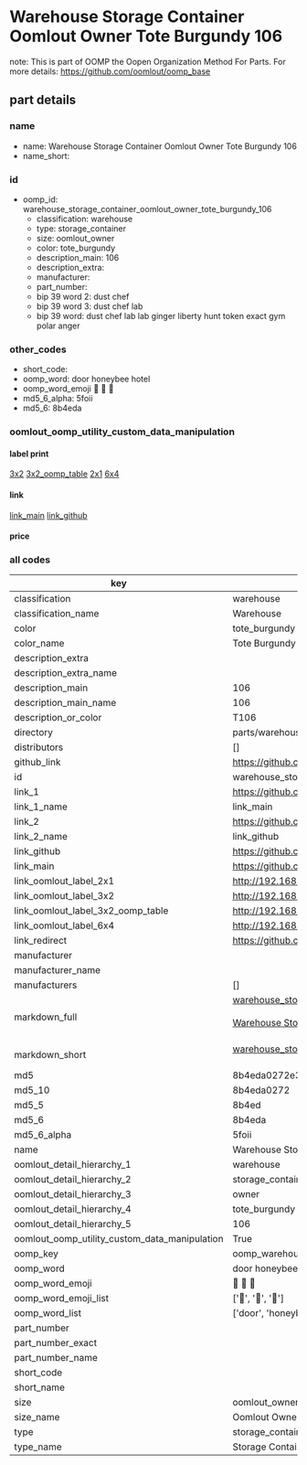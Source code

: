 # Warehouse Storage Container Oomlout Owner Tote Burgundy 106  

note: This is part of OOMP the Oopen Organization Method For Parts. For more details: https://github.com/oomlout/oomp_base

##  part details
  







### name
* name: Warehouse Storage Container Oomlout Owner Tote Burgundy 106
* name_short: 
### id
* oomp_id: warehouse_storage_container_oomlout_owner_tote_burgundy_106
  * classification: warehouse
  * type: storage_container
  * size: oomlout_owner
  * color: tote_burgundy
  * description_main: 106
  * description_extra: 
  * manufacturer: 
  * part_number: 
  * bip 39 word 2: dust chef
  * bip 39 word 3: dust chef lab
  * bip 39 word: dust chef lab lab ginger liberty hunt token exact gym polar anger

### other_codes
* short_code: 
* oomp_word: door honeybee hotel
* oomp_word_emoji :door: :honeybee: :hotel:
* md5_6_alpha: 5foii
* md5_6: 8b4eda






### oomlout_oomp_utility_custom_data_manipulation
#### label print
[3x2](http://192.168.1.245:1112/?label=oomp%205foii)
[3x2_oomp_table](http://192.168.1.108:1112/?label=oomp%205foii)
[2x1](http://192.168.1.242:1112/?label=oomp%205foii)
[6x4](http://192.168.1.55:1112/?label=oomp%205foii)    

#### link

[link_main](https://github.com/oomlout/oomlout_oomp_version_1_messy/tree/main/parts/warehouse_storage_container_oomlout_owner_tote_burgundy_106) [link_github](https://github.com/oomlout/oomlout_oomp_version_1_messy/tree/main/parts/warehouse_storage_container_oomlout_owner_tote_burgundy_106)                             

#### price







### all codes 
| key | value |  
| --- | --- |  
| classification | warehouse |  
| classification_name | Warehouse |  
| color | tote_burgundy |  
| color_name | Tote Burgundy |  
| description_extra |  |  
| description_extra_name |  |  
| description_main | 106 |  
| description_main_name | 106 |  
| description_or_color | T106 |  
| directory | parts/warehouse_storage_container_oomlout_owner_tote_burgundy_106 |  
| distributors | [] |  
| github_link | https://github.com/oomlout/oomlout_oomp_part_src/tree/main/parts/warehouse_storage_container_oomlout_owner_tote_burgundy_106 |  
| id | warehouse_storage_container_oomlout_owner_tote_burgundy_106 |  
| link_1 | https://github.com/oomlout/oomlout_oomp_version_1_messy/tree/main/parts/warehouse_storage_container_oomlout_owner_tote_burgundy_106 |  
| link_1_name | link_main |  
| link_2 | https://github.com/oomlout/oomlout_oomp_version_1_messy/tree/main/parts/warehouse_storage_container_oomlout_owner_tote_burgundy_106 |  
| link_2_name | link_github |  
| link_github | https://github.com/oomlout/oomlout_oomp_version_1_messy/tree/main/parts/warehouse_storage_container_oomlout_owner_tote_burgundy_106 |  
| link_main | https://github.com/oomlout/oomlout_oomp_version_1_messy/tree/main/parts/warehouse_storage_container_oomlout_owner_tote_burgundy_106 |  
| link_oomlout_label_2x1 | http://192.168.1.242:1112/?label=oomp%205foii |  
| link_oomlout_label_3x2 | http://192.168.1.245:1112/?label=oomp%205foii |  
| link_oomlout_label_3x2_oomp_table | http://192.168.1.108:1112/?label=oomp%205foii |  
| link_oomlout_label_6x4 | http://192.168.1.55:1112/?label=oomp%205foii |  
| link_redirect | https://github.com/oomlout/oomlout_oomp_version_1_messy/tree/main/parts/warehouse_storage_container_oomlout_owner_tote_burgundy_106 |  
| manufacturer |  |  
| manufacturer_name |  |  
| manufacturers | [] |  
| markdown_full | [warehouse_storage_container_oomlout_owner_tote_burgundy_106](none)<br>[](none)<br>[Warehouse Storage Container Oomlout Owner Tote Burgundy 106](none)<br><br> |  
| markdown_short | [warehouse_storage_container_oomlout_owner_tote_burgundy_106](none)<br><br> |  
| md5 | 8b4eda0272e3edee03b107c0f809d222 |  
| md5_10 | 8b4eda0272 |  
| md5_5 | 8b4ed |  
| md5_6 | 8b4eda |  
| md5_6_alpha | 5foii |  
| name | Warehouse Storage Container Oomlout Owner Tote Burgundy 106 |  
| oomlout_detail_hierarchy_1 | warehouse |  
| oomlout_detail_hierarchy_2 | storage_container |  
| oomlout_detail_hierarchy_3 | owner |  
| oomlout_detail_hierarchy_4 | tote_burgundy |  
| oomlout_detail_hierarchy_5 | 106 |  
| oomlout_oomp_utility_custom_data_manipulation | True |  
| oomp_key | oomp_warehouse_storage_container_oomlout_owner_tote_burgundy_106 |  
| oomp_word | door honeybee hotel |  
| oomp_word_emoji | :door: :honeybee: :hotel: |  
| oomp_word_emoji_list | [':door:', ':honeybee:', ':hotel:'] |  
| oomp_word_list | ['door', 'honeybee', 'hotel'] |  
| part_number |  |  
| part_number_exact |  |  
| part_number_name |  |  
| short_code |  |  
| short_name |  |  
| size | oomlout_owner |  
| size_name | Oomlout Owner |  
| type | storage_container |  
| type_name | Storage Container |  
